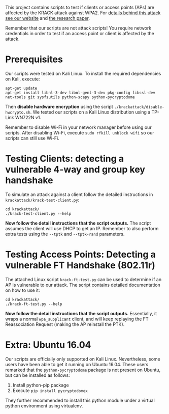 This project contains scripts to test if clients or access points (APs) are affected by the KRACK attack against WPA2. For [details behind this attack see our website](https://www.krackattacks.com) and [the research paper](https://papers.mathyvanhoef.com/ccs2017.pdf).

Remember that our scripts are not attack scripts! You require network credentials in order to test if an access point or client is affected by the attack.


# Prerequisites

Our scripts were tested on Kali Linux. To install the required dependencies on Kali, execute:

	apt-get update
	apt-get install libnl-3-dev libnl-genl-3-dev pkg-config libssl-dev net-tools git sysfsutils python-scapy python-pycryptodome

Then **disable hardware encryption** using the script `./krackattack/disable-hwcrypto.sh`. We tested our scripts on a Kali Linux distribution using a TP-Link WN722N v1.

Remember to disable Wi-Fi in your network manager before using our scripts. After disabling Wi-Fi, execute `sudo rfkill unblock wifi` so our scripts can still use Wi-Fi.


# Testing Clients: detecting a vulnerable 4-way and group key handshake

To simulate an attack against a client follow the detailed instructions in `krackattack/krack-test-client.py`:

	cd krackattack/
	./krack-test-client.py --help

**Now follow the detail instructions that the script outputs.**
The script assumes the client will use DHCP to get an IP.
Remember to also perform extra tests using the `--tptk` and `--tptk-rand` parameters.

# Testing Access Points: Detecting a vulnerable FT Handshake (802.11r)

The attached Linux script `krack-ft-test.py` can be used to determine if an AP is vulnerable to our attack. The script contains detailed documentation on how to use it:

	cd krackattack/
	./krack-ft-test.py --help

**Now follow the detail instructions that the script outputs.**
Essentially, it wraps a normal `wpa_supplicant` client, and will keep replaying the FT Reassociation Request (making the AP reinstall the PTK).


# Extra: Ubuntu 16.04

Our scripts are officially only supported on Kali Linux. Nevertheless, some users have been able to get it running on Ubuntu 16.04. These users remarked that the `python-pycryptodome` package is not present on Ubuntu, but can be installed as follows:

1. Install python-pip package
2. Execute `pip install pycryptodomex`

They further recommended to install this python module under a virtual python environment using virtualenv.
